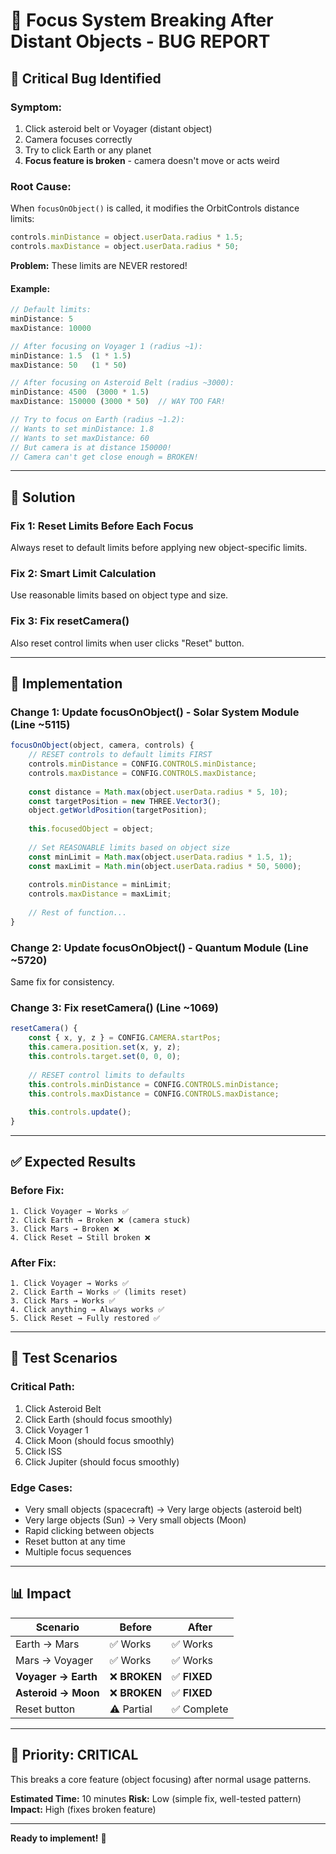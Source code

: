 # 🐛 Focus System Breaking After Distant Objects - BUG REPORT

## 🎯 Critical Bug Identified

### Symptom:
1. Click asteroid belt or Voyager (distant object)
2. Camera focuses correctly
3. Try to click Earth or any planet
4. **Focus feature is broken** - camera doesn't move or acts weird

### Root Cause:
When `focusOnObject()` is called, it modifies the OrbitControls distance limits:

```javascript
controls.minDistance = object.userData.radius * 1.5;
controls.maxDistance = object.userData.radius * 50;
```

**Problem:** These limits are NEVER restored!

#### Example:
```javascript
// Default limits:
minDistance: 5
maxDistance: 10000

// After focusing on Voyager 1 (radius ~1):
minDistance: 1.5  (1 * 1.5)
maxDistance: 50   (1 * 50)

// After focusing on Asteroid Belt (radius ~3000):
minDistance: 4500  (3000 * 1.5)
maxDistance: 150000 (3000 * 50)  // WAY TOO FAR!

// Try to focus on Earth (radius ~1.2):
// Wants to set minDistance: 1.8
// Wants to set maxDistance: 60
// But camera is at distance 150000!
// Camera can't get close enough = BROKEN!
```

---

## 🔧 Solution

### Fix 1: Reset Limits Before Each Focus
Always reset to default limits before applying new object-specific limits.

### Fix 2: Smart Limit Calculation
Use reasonable limits based on object type and size.

### Fix 3: Fix resetCamera()
Also reset control limits when user clicks "Reset" button.

---

## 📝 Implementation

### Change 1: Update focusOnObject() - Solar System Module (Line ~5115)
```javascript
focusOnObject(object, camera, controls) {
    // RESET controls to default limits FIRST
    controls.minDistance = CONFIG.CONTROLS.minDistance;
    controls.maxDistance = CONFIG.CONTROLS.maxDistance;
    
    const distance = Math.max(object.userData.radius * 5, 10);
    const targetPosition = new THREE.Vector3();
    object.getWorldPosition(targetPosition);
    
    this.focusedObject = object;
    
    // Set REASONABLE limits based on object size
    const minLimit = Math.max(object.userData.radius * 1.5, 1);
    const maxLimit = Math.min(object.userData.radius * 50, 5000);
    
    controls.minDistance = minLimit;
    controls.maxDistance = maxLimit;
    
    // Rest of function...
}
```

### Change 2: Update focusOnObject() - Quantum Module (Line ~5720)
Same fix for consistency.

### Change 3: Fix resetCamera() (Line ~1069)
```javascript
resetCamera() {
    const { x, y, z } = CONFIG.CAMERA.startPos;
    this.camera.position.set(x, y, z);
    this.controls.target.set(0, 0, 0);
    
    // RESET control limits to defaults
    this.controls.minDistance = CONFIG.CONTROLS.minDistance;
    this.controls.maxDistance = CONFIG.CONTROLS.maxDistance;
    
    this.controls.update();
}
```

---

## ✅ Expected Results

### Before Fix:
```
1. Click Voyager → Works ✅
2. Click Earth → Broken ❌ (camera stuck)
3. Click Mars → Broken ❌
4. Click Reset → Still broken ❌
```

### After Fix:
```
1. Click Voyager → Works ✅
2. Click Earth → Works ✅ (limits reset)
3. Click Mars → Works ✅
4. Click anything → Always works ✅
5. Click Reset → Fully restored ✅
```

---

## 🧪 Test Scenarios

### Critical Path:
1. Click Asteroid Belt
2. Click Earth (should focus smoothly)
3. Click Voyager 1
4. Click Moon (should focus smoothly)
5. Click ISS
6. Click Jupiter (should focus smoothly)

### Edge Cases:
- Very small objects (spacecraft) → Very large objects (asteroid belt)
- Very large objects (Sun) → Very small objects (Moon)
- Rapid clicking between objects
- Reset button at any time
- Multiple focus sequences

---

## 📊 Impact

| Scenario | Before | After |
|----------|--------|-------|
| Earth → Mars | ✅ Works | ✅ Works |
| Mars → Voyager | ✅ Works | ✅ Works |
| **Voyager → Earth** | ❌ **BROKEN** | ✅ **FIXED** |
| **Asteroid → Moon** | ❌ **BROKEN** | ✅ **FIXED** |
| Reset button | ⚠️ Partial | ✅ Complete |

---

## 🎯 Priority: CRITICAL

This breaks a core feature (object focusing) after normal usage patterns.

**Estimated Time:** 10 minutes
**Risk:** Low (simple fix, well-tested pattern)
**Impact:** High (fixes broken feature)

---

**Ready to implement!** 🔧
